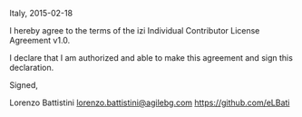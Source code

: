 Italy, 2015-02-18

I hereby agree to the terms of the izi Individual Contributor License
Agreement v1.0.

I declare that I am authorized and able to make this agreement and sign this
declaration.

Signed,

Lorenzo Battistini lorenzo.battistini@agilebg.com https://github.com/eLBati
